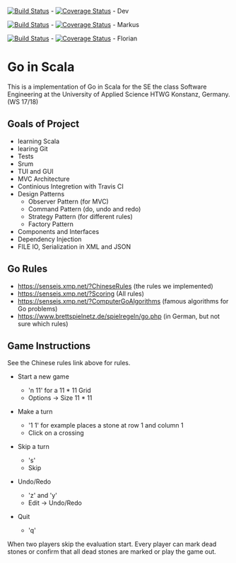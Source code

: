 [![Build Status](https://travis-ci.org/MaekTec/GoGame.svg?branch=dev)](https://travis-ci.org/MaekTec/GoGame) - [![Coverage Status](https://coveralls.io/repos/github/MaekTec/GoGame/badge.svg?branch=dev)](https://coveralls.io/github/MaekTec/GoGame?branch=master) - Dev
  
[![Build Status](https://travis-ci.org/MaekTec/GoGame.svg?branch=dev-maektec)](https://travis-ci.org/MaekTec/GoGame) - [![Coverage Status](https://coveralls.io/repos/github/MaekTec/GoGame/badge.svg?branch=dev-maektec)](https://coveralls.io/github/MaekTec/GoGame?branch=dev-maektec) - Markus
  
[![Build Status](https://travis-ci.org/MaekTec/GoGame.svg?branch=dev-flobolo)](https://travis-ci.org/MaekTec/GoGame) -   [![Coverage Status](https://coveralls.io/repos/github/MaekTec/GoGame/badge.svg?branch=dev-flobolo)](https://coveralls.io/github/MaekTec/GoGame?branch=dev-flobolo) - Florian
  


Go in Scala
=========================

This is a implementation of Go in Scala for the SE the
class Software Engineering at the University of Applied Science HTWG Konstanz, Germany. (WS 17/18)

## Goals of Project
* learning Scala
* learing Git
* Tests
* Srum
* TUI and GUI
* MVC Architecture
* Continious Integretion with Travis CI
* Design Patterns
    * Observer Pattern (for MVC)
    * Command Pattern (do, undo and redo)
    * Strategy Pattern (for different rules)
    * Factory Pattern
* Components and Interfaces
* Dependency Injection
* FILE IO, Serialization in XML and JSON

## Go Rules
* https://senseis.xmp.net/?ChineseRules (the rules we implemented)
* https://senseis.xmp.net/?Scoring (All rules)
* https://senseis.xmp.net/?ComputerGoAlgorithms (famous algorithms for Go problems)
* https://www.brettspielnetz.de/spielregeln/go.php (in German, but not sure which rules)

## Game Instructions
See the Chinese rules link above for rules.

* Start a new game
  * 'n 11' for a 11 * 11 Grid
  * Options -> Size 11 * 11
  
* Make a turn
  * '1 1' for example places a stone at row 1 and column 1
  * Click on a crossing
  
* Skip a turn
  * 's'
  * Skip
  
* Undo/Redo
  * 'z' and 'y'
  * Edit -> Undo/Redo
  
* Quit
  * 'q'
  
When two players skip the evaluation start. Every player can mark dead stones or confirm that all dead stones are marked or play the game out.
  
  
